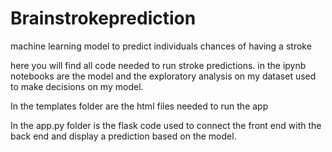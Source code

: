 # Brainstrokeprediction
machine learning model to predict individuals chances of having a stroke

here you will find all code needed to run stroke predictions. in the ipynb notebooks are the model and the exploratory analysis on my dataset used to make
decisions on my model.

In the templates folder are the html files needed to run the app

In the app.py folder is the flask code used to connect the front end with the back end and display a prediction based on the model.
